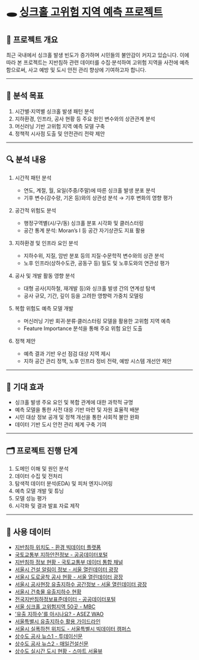 # 🕳️ [싱크홀 고위험 지역 예측 프로젝트](https://25-1-si.github.io/sinkhole-map/)

## 📌 프로젝트 개요

최근 국내에서 싱크홀 발생 빈도가 증가하며 시민들의 불안감이 커지고 있습니다. 이에 따라 본 프로젝트는 지반침하 관련 데이터를 수집·분석하여 고위험 지역을 사전에 예측함으로써, 사고 예방 및 도시 안전 관리 향상에 기여하고자 합니다.

---

## 🎯 분석 목표
1. 시간별·지역별 싱크홀 발생 패턴 분석
2. 지하환경, 인프라, 공사 현황 등 주요 원인 변수와의 상관관계 분석
3. 머신러닝 기반 고위험 지역 예측 모델 구축
4. 정책적 시사점 도출 및 안전관리 전략 제안

---

## 🔍 분석 내용

1. 시간적 패턴 분석
    - 연도, 계절, 월, 요일(주중/주말)에 따른 싱크홀 발생 분포 분석
    - 기후 변수(강수량, 기온 등)와의 상관성 분석 → 기후 변화의 영향 평가

2. 공간적 위험도 분석
    - 행정구역별(시/구/동) 싱크홀 분포 시각화 및 클러스터링
    - 공간 통계 분석: Moran’s I 등 공간 자기상관도 지표 활용

3. 지하환경 및 인프라 요인 분석
    - 지하수위, 지질, 암반 분포 등의 지질·수문학적 변수와의 상관 분석
    - 노후 인프라(상하수도관, 공동구 등) 밀도 및 노후도와의 연관성 평가

4. 공사 및 개발 활동 영향 분석
    - 대형 공사(지하철, 재개발 등)와 싱크홀 발생 간의 연계성 탐색
    - 공사 규모, 기간, 깊이 등을 고려한 영향력 가중치 모델링

5. 복합 위험도 예측 모델 개발
    - 머신러닝 기반 회귀·분류·클러스터링 모델을 활용한 고위험 지역 예측
    - Feature Importance 분석을 통해 주요 위험 요인 도출

6. 정책 제안
    - 예측 결과 기반 우선 점검 대상 지역 제시
    - 지하 공간 관리 정책, 노후 인프라 정비 전략, 예방 시스템 개선안 제안

---

## 🧠 기대 효과
- 싱크홀 발생 주요 요인 및 복합 관계에 대한 과학적 규명
- 예측 모델을 통한 사전 대응 기반 마련 및 자원 효율적 배분
- 시민 대상 정보 공개 및 정책 개선을 통한 사회적 불안 완화
- 데이터 기반 도시 안전 관리 체계 구축 기여

---

## 🗂️ 프로젝트 진행 단계
1. 도메인 이해 및 원인 분석
2. 데이터 수집 및 전처리
3. 탐색적 데이터 분석(EDA) 및 피처 엔지니어링
4. 예측 모델 개발 및 튜닝
5. 모델 성능 평가
6. 시각화 및 결과 발표 자료 제작

---

## 📂 사용 데이터
- [지반침하 위치도 - 환경 빅데이터 플랫폼](https://www.bigdata-environment.kr/user/data_market/detail.do?id=f644daf0-314a-11ea-adf5-336b13359c97#)
- [국토교통부 지하안전정보 - 공공데이터포털](https://www.data.go.kr/data/15041891/openapi.do)
- [지반침하 정보 현황 - 국토교통부 데이터 통합 채널](https://data.molit.go.kr/data-set/search/detail/11857315)
- [서울시 건설 알림이 정보 - 서울 열린데이터 광장](https://data.seoul.go.kr/dataList/OA-1222/S/1/datasetView.do)
- [서울시 도로굴착 공사 현황 - 서울 열린데이터 광장](https://data.seoul.go.kr/dataList/OA-1239/S/1/datasetView.do)
- [서울시 공사현장 유출지하수 공간정보 - 서울 열린데이터 광장](https://data.seoul.go.kr/dataList/OA-21109/S/1/datasetView.do)
- [서울시 건축물 유출지하수 현황](https://data.seoul.go.kr/dataList/OA-15607/S/1/datasetView.do)
- [전국지반침하정보표준데이터 - 공공데이터포털](https://www.data.go.kr/data/15025448/standard.do#tab_layer_detail_function)
- [서울 싱크홀 고위험지역 50곳 - MBC](https://image.imnews.imbc.com/pdf/society/2025/04/20250408_1.pdf)
- ['유출 지하수'를 아시나요? - ASEZ WAO](https://asezwao.org/talk/%EC%9C%A0%EC%B6%9C-%EC%A7%80%ED%95%98%EC%88%98%EB%A5%BC-%EC%95%84%EC%8B%9C%EB%82%98%EC%9A%94/)
- [서울특별시 유출지하수 활용 가이드라인](https://news.seoul.go.kr/env/archives/513144)
- [서울시 실폭하천 위치도 - 서울특별시 빅데이터 캠퍼스](https://bigdata.seoul.go.kr/data/selectSampleData.do?sample_data_seq=162)
- [상수도 공사 뉴스1 - 투데이신문](https://www.ntoday.co.kr/news/articleView.html?idxno=110006)
- [상수도 공사 뉴스2 - 매일건설신문](https://www.mcnews.co.kr/77965)
- [상수도 실시간 도시 현황 - 스마트 서율뷰](https://scpm.seoul.go.kr/now/water?clean=)
